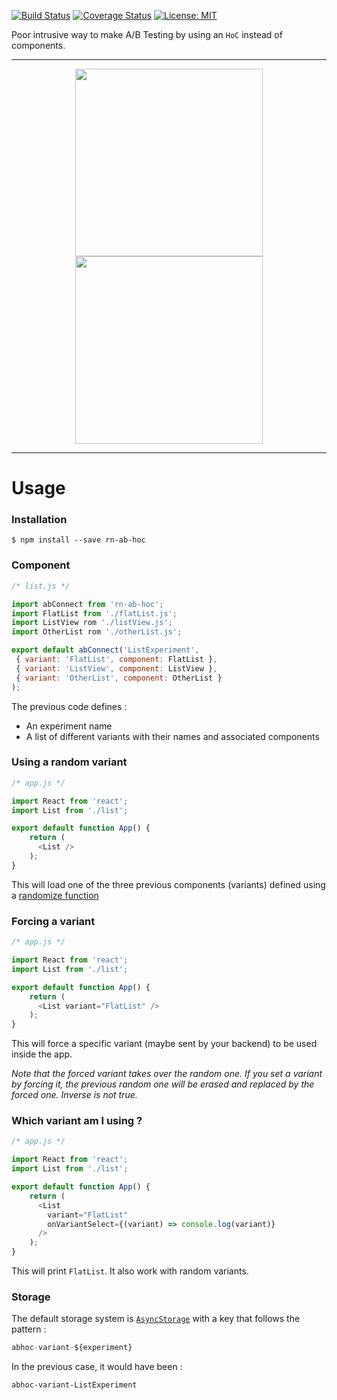 [![Build Status](https://travis-ci.org/mfrachet/rn-ab-hoc.svg?branch=master)](https://travis-ci.org/mfrachet/rn-ab-hoc)
[![Coverage Status](https://coveralls.io/repos/github/mfrachet/rn-ab-hoc/badge.svg?branch=master)](https://coveralls.io/github/mfrachet/rn-ab-hoc?branch=master)
[![License: MIT](https://img.shields.io/badge/License-MIT-yellow.svg)](https://opensource.org/licenses/MIT)


Poor intrusive way to make A/B Testing by using an `HoC` instead of components.

---
<p align="center">
<img height="300" src="https://img4.hostingpics.net/pics/219640VariantFlatList.gif"/>
<img height="300" src="https://img4.hostingpics.net/pics/966777VariantListView.gif"/>
</p>

---




# Usage

### Installation

```
$ npm install --save rn-ab-hoc
```

### Component


```javascript
/* list.js */

import abConnect from 'rn-ab-hoc';
import FlatList from './flatList.js';
import ListView rom './listView.js';
import OtherList rom './otherList.js';

export default abConnect('ListExperiment',
 { variant: 'FlatList', component: FlatList },
 { variant: 'ListView', component: ListView },
 { variant: 'OtherList', component: OtherList }
);
```

The previous code defines :

- An experiment name
- A list of different variants with their names and associated components

### Using a random variant


```javascript
/* app.js */

import React from 'react';
import List from './list';

export default function App() {
    return (
      <List />
    );
}
```

This will load one of the three previous components (variants) defined using a [randomize function](https://github.com/mfrachet/rn-ab-hoc/blob/master/src/reactNativeAbHoc.js#L16)

### Forcing a variant

```javascript
/* app.js */

import React from 'react';
import List from './list';

export default function App() {
    return (
      <List variant="FlatList" />
    );
}
```

This will force a specific variant (maybe sent by your backend) to be used inside the app.

*Note that the forced variant takes over the random one. If you set a variant by forcing it, the previous random one will be erased and replaced by the forced one. Inverse is not true.*

### Which variant am I using ?

```javascript
/* app.js */

import React from 'react';
import List from './list';

export default function App() {
    return (
      <List
        variant="FlatList"
        onVariantSelect={(variant) => console.log(variant)}
      />
    );
}
```

This will print `FlatList`. It also work with random variants.


### Storage

The default storage system is  [`AsyncStorage`](https://facebook.github.io/react-native/docs/asyncstorage.html) with a key that follows the pattern :

```javascript
abhoc-variant-${experiment}
```

In the previous case, it would have been :

```
abhoc-variant-ListExperiment
```
